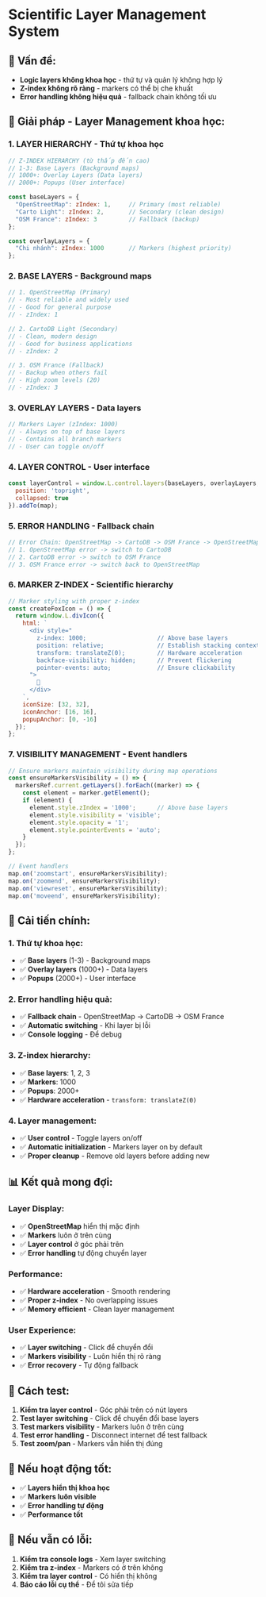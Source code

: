 # Scientific Layer Management System

## 🚨 **Vấn đề:**
- **Logic layers không khoa học** - thứ tự và quản lý không hợp lý
- **Z-index không rõ ràng** - markers có thể bị che khuất
- **Error handling không hiệu quả** - fallback chain không tối ưu

## 🔧 **Giải pháp - Layer Management khoa học:**

### 1. **LAYER HIERARCHY - Thứ tự khoa học**

```javascript
// Z-INDEX HIERARCHY (từ thấp đến cao)
// 1-3: Base Layers (Background maps)
// 1000+: Overlay Layers (Data layers)
// 2000+: Popups (User interface)

const baseLayers = {
  "OpenStreetMap": zIndex: 1,     // Primary (most reliable)
  "Carto Light": zIndex: 2,       // Secondary (clean design)  
  "OSM France": zIndex: 3         // Fallback (backup)
};

const overlayLayers = {
  "Chi nhánh": zIndex: 1000       // Markers (highest priority)
};
```

### 2. **BASE LAYERS - Background maps**

```javascript
// 1. OpenStreetMap (Primary)
// - Most reliable and widely used
// - Good for general purpose
// - zIndex: 1

// 2. CartoDB Light (Secondary)  
// - Clean, modern design
// - Good for business applications
// - zIndex: 2

// 3. OSM France (Fallback)
// - Backup when others fail
// - High zoom levels (20)
// - zIndex: 3
```

### 3. **OVERLAY LAYERS - Data layers**

```javascript
// Markers Layer (zIndex: 1000)
// - Always on top of base layers
// - Contains all branch markers
// - User can toggle on/off
```

### 4. **LAYER CONTROL - User interface**

```javascript
const layerControl = window.L.control.layers(baseLayers, overlayLayers, {
  position: 'topright',
  collapsed: true
}).addTo(map);
```

### 5. **ERROR HANDLING - Fallback chain**

```javascript
// Error Chain: OpenStreetMap -> CartoDB -> OSM France -> OpenStreetMap
// 1. OpenStreetMap error -> switch to CartoDB
// 2. CartoDB error -> switch to OSM France  
// 3. OSM France error -> switch back to OpenStreetMap
```

### 6. **MARKER Z-INDEX - Scientific hierarchy**

```javascript
// Marker styling with proper z-index
const createFoxIcon = () => {
  return window.L.divIcon({
    html: `
      <div style="
        z-index: 1000;                    // Above base layers
        position: relative;               // Establish stacking context
        transform: translateZ(0);         // Hardware acceleration
        backface-visibility: hidden;      // Prevent flickering
        pointer-events: auto;             // Ensure clickability
      ">
        🦊
      </div>
    `,
    iconSize: [32, 32],
    iconAnchor: [16, 16],
    popupAnchor: [0, -16]
  });
};
```

### 7. **VISIBILITY MANAGEMENT - Event handlers**

```javascript
// Ensure markers maintain visibility during map operations
const ensureMarkersVisibility = () => {
  markersRef.current.getLayers().forEach((marker) => {
    const element = marker.getElement();
    if (element) {
      element.style.zIndex = '1000';      // Above base layers
      element.style.visibility = 'visible';
      element.style.opacity = '1';
      element.style.pointerEvents = 'auto';
    }
  });
};

// Event handlers
map.on('zoomstart', ensureMarkersVisibility);
map.on('zoomend', ensureMarkersVisibility);
map.on('viewreset', ensureMarkersVisibility);
map.on('moveend', ensureMarkersVisibility);
```

## 🎯 **Cải tiến chính:**

### 1. **Thứ tự khoa học:**
- ✅ **Base layers** (1-3) - Background maps
- ✅ **Overlay layers** (1000+) - Data layers
- ✅ **Popups** (2000+) - User interface

### 2. **Error handling hiệu quả:**
- ✅ **Fallback chain** - OpenStreetMap → CartoDB → OSM France
- ✅ **Automatic switching** - Khi layer bị lỗi
- ✅ **Console logging** - Để debug

### 3. **Z-index hierarchy:**
- ✅ **Base layers**: 1, 2, 3
- ✅ **Markers**: 1000
- ✅ **Popups**: 2000+
- ✅ **Hardware acceleration** - `transform: translateZ(0)`

### 4. **Layer management:**
- ✅ **User control** - Toggle layers on/off
- ✅ **Automatic initialization** - Markers layer on by default
- ✅ **Proper cleanup** - Remove old layers before adding new

## 📊 **Kết quả mong đợi:**

### Layer Display:
- ✅ **OpenStreetMap** hiển thị mặc định
- ✅ **Markers** luôn ở trên cùng
- ✅ **Layer control** ở góc phải trên
- ✅ **Error handling** tự động chuyển layer

### Performance:
- ✅ **Hardware acceleration** - Smooth rendering
- ✅ **Proper z-index** - No overlapping issues
- ✅ **Memory efficient** - Clean layer management

### User Experience:
- ✅ **Layer switching** - Click để chuyển đổi
- ✅ **Markers visibility** - Luôn hiển thị rõ ràng
- ✅ **Error recovery** - Tự động fallback

## 🚨 **Cách test:**

1. **Kiểm tra layer control** - Góc phải trên có nút layers
2. **Test layer switching** - Click để chuyển đổi base layers
3. **Test markers visibility** - Markers luôn ở trên cùng
4. **Test error handling** - Disconnect internet để test fallback
5. **Test zoom/pan** - Markers vẫn hiển thị đúng

## 🎉 **Nếu hoạt động tốt:**

- ✅ **Layers hiển thị khoa học**
- ✅ **Markers luôn visible**
- ✅ **Error handling tự động**
- ✅ **Performance tốt**

## 🔧 **Nếu vẫn có lỗi:**

1. **Kiểm tra console logs** - Xem layer switching
2. **Kiểm tra z-index** - Markers có ở trên không
3. **Kiểm tra layer control** - Có hiển thị không
4. **Báo cáo lỗi cụ thể** - Để tôi sửa tiếp
